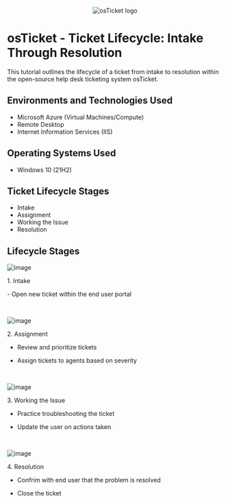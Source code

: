 <p align="center">
<img src="https://i.imgur.com/Clzj7Xs.png" alt="osTicket logo"/>
</p>

<h1>osTicket - Ticket Lifecycle: Intake Through Resolution</h1>


This tutorial outlines the lifecycle of a ticket from intake to resolution within the open-source help desk ticketing system osTicket.<br />



<h2>Environments and Technologies Used</h2>

- Microsoft Azure (Virtual Machines/Compute)
- Remote Desktop
- Internet Information Services (IIS)

<h2>Operating Systems Used </h2>

- Windows 10</b> (21H2)

<h2>Ticket Lifecycle Stages</h2>

- Intake
- Assignment 
- Working the Issue
- Resolution

<h2>Lifecycle Stages</h2>

<p>

![image](https://user-images.githubusercontent.com/42724831/235990687-17579c0c-7503-45c3-89f6-613a01b205d7.png)
</p>
<p>
1. Intake
<p>
- Open new ticket within the end user portal

</p>
<br />

<p>

![image](https://user-images.githubusercontent.com/42724831/235991532-e96dc51e-4fec-4221-a4bc-0d6ccbfbccef.png)
</p>
<p>
2. Assignment 

- Review and prioritize tickets

- Assign tickets to agents based on severity

</p>
<br />

<p>

![image](https://user-images.githubusercontent.com/42724831/235993923-74719fdb-a6c4-4653-a09b-96506bd1584b.png)
</p>
<p>
3. Working the Issue

- Practice troubleshooting the ticket

- Update the user on actions taken

</p>
<br />


<p>

![image](https://user-images.githubusercontent.com/42724831/235994716-9c424b2f-3023-4ba3-9438-732d54765b50.png)
</p>
<p>
4. Resolution

- Confrim with end user that the problem is resolved

- Close the ticket
</p>
<br />
